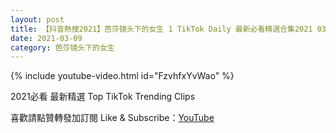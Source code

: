 ```yaml
---
layout: post
title: 【抖音熱搜2021】芭莎镜头下的女生 1 TikTok Daily 最新必看精選合集2021 03 09
date: 2021-03-09
category: 芭莎镜头下的女生
---
```


{% include youtube-video.html id="FzvhfxYvWao" %}

2021必看 最新精選 Top TikTok Trending Clips

喜歡請點贊轉發加訂閱 Like & Subscribe：[YouTube](https://www.youtube.com/channel/UCAoR7VcanIPd04uEq_GIylA/videos)


